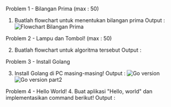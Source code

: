 Problem 1 - Bilangan Prima (max : 50)
1. Buatlah flowchart untuk menentukan bilangan prima
Output : ![Flowchart Bilangan Prima](https://user-images.githubusercontent.com/99720129/154401507-61287c41-fd30-4cce-af14-f667a333a8eb.png)

Problem 2 - Lampu dan Tombol! (max : 50)

2. Buatlah flowchart untuk algoritma tersebut
Output : 

Problem 3 - Install Golang

3. Install Golang di PC masing-masing!
Output : ![Go version](https://user-images.githubusercontent.com/99720129/154404113-c2954f2a-660c-4141-b2e5-bec45b074878.png)
![Go version part2](https://user-images.githubusercontent.com/99720129/154404133-97c9fdef-149b-4074-835d-7fd166347246.png)

Problem 4 - Hello World!
4. Buat aplikasi "Hello, world" dan implementasikan command berikut!
Output :
